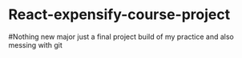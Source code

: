 # React-expensify-course-project
#Nothing new major just a final project build of my practice and also messing with git
